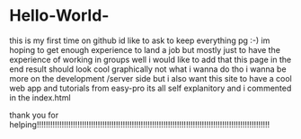 # Hello-World-
this is my first time on github id like to ask to keep everything pg :-)
im hoping to get enough experience to land a job but mostly just to have the experience of working in groups
well i would like to add that this page in the end result should look cool graphically not what i wanna do tho i wanna be more on the development /server side but i also want this site to have a cool web app and tutorials from easy-pro its all self explanitory and i commented in the index.html

thank you for helping!!!!!!!!!!!!!!!!!!!!!!!!!!!!!!!!!!!!!!!!!!!!!!!!!!!!!!!!!!!!!!!!!!!!!!!!!!!!!!!!!!!!!!!!!!!!!!!!!!!!!!!
